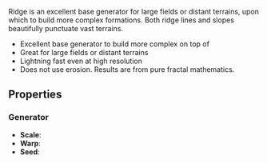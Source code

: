 Ridge is an excellent base generator for large fields or distant terrains, upon which to build more complex formations. Both ridge lines and slopes beautifully punctuate vast terrains.

- Excellent base generator to build more complex on top of
- Great for large fields or distant terrains
- Lightning fast even at high resolution
- Does not use erosion. Results are from pure fractal mathematics.

## Properties

### Generator 

- **Scale**: 
- **Warp**: 
- **Seed**: 



